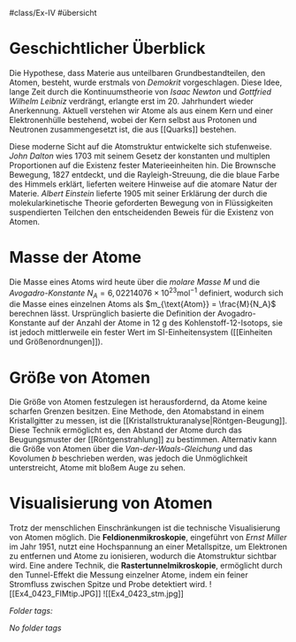  #class/Ex-IV #übersicht 

# Geschichtlicher Überblick

Die Hypothese, dass Materie aus unteilbaren Grundbestandteilen, den Atomen, besteht, wurde erstmals von *Demokrit* vorgeschlagen. Diese Idee, lange Zeit durch die Kontinuumstheorie von *Isaac Newton* und *Gottfried Wilhelm Leibniz* verdrängt, erlangte erst im 20. Jahrhundert wieder Anerkennung. Aktuell verstehen wir Atome als aus einem Kern und einer Elektronenhülle bestehend, wobei der Kern selbst aus Protonen und Neutronen zusammengesetzt ist, die aus [[Quarks]] bestehen.

Diese moderne Sicht auf die Atomstruktur entwickelte sich stufenweise. *John Dalton* wies 1703 mit seinem Gesetz der konstanten und multiplen Proportionen auf die Existenz fester Materieeinheiten hin. Die Brownsche Bewegung, 1827 entdeckt, und die Rayleigh-Streuung, die die blaue Farbe des Himmels erklärt, lieferten weitere Hinweise auf die atomare Natur der Materie. *Albert Einstein* lieferte 1905 mit seiner Erklärung der durch die molekularkinetische Theorie geforderten Bewegung von in Flüssigkeiten suspendierten Teilchen den entscheidenden Beweis für die Existenz von Atomen.

# Masse der Atome

Die Masse eines Atoms wird heute über die *molare Masse* $M$ und die *Avogadro-Konstante* $N_A = 6,02214076 \times 10^{23} \text{mol}^{-1}$ definiert, wodurch sich die Masse eines einzelnen Atoms als $m_{\text{Atom}} = \frac{M}{N_A}$ berechnen lässt. Ursprünglich basierte die Definition der Avogadro-Konstante auf der Anzahl der Atome in 12 g des Kohlenstoff-12-Isotops, sie ist jedoch mittlerweile ein fester Wert im SI-Einheitensystem ([[Einheiten und Größenordnungen]]).

# Größe von Atomen

Die Größe von Atomen festzulegen ist herausfordernd, da Atome keine scharfen Grenzen besitzen. Eine Methode, den Atomabstand in einem Kristallgitter zu messen, ist die [[Kristallstrukturanalyse|Röntgen-Beugung]]. Diese Technik ermöglicht es, den Abstand der Atome durch das Beugungsmuster der [[Röntgenstrahlung]] zu bestimmen. Alternativ kann die Größe von Atomen über die *Van-der-Waals-Gleichung* und das Kovolumen $b$ beschrieben werden, was jedoch die Unmöglichkeit unterstreicht, Atome mit bloßem Auge zu sehen.

# Visualisierung von Atomen

Trotz der menschlichen Einschränkungen ist die technische Visualisierung von Atomen möglich. Die **Feldionenmikroskopie**, eingeführt von *Ernst Miller* im Jahr 1951, nutzt eine Hochspannung an einer Metallspitze, um Elektronen zu entfernen und Atome zu ionisieren, wodurch die Atomstruktur sichtbar wird. Eine andere Technik, die **Rastertunnelmikroskopie**, ermöglicht durch den Tunnel-Effekt die Messung einzelner Atome, indem ein feiner Stromfluss zwischen Spitze und Probe detektiert wird.
![[Ex4_0423_FIMtip.JPG]]
![[Ex4_0423_stm.jpg]]




 *Folder tags:*

*No folder tags*
